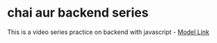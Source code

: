 # chai aur backend series

This is a video series practice on backend with javascript - [Model Link]()